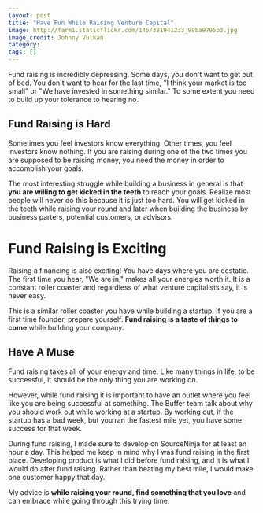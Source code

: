 ```yaml
---
layout: post
title: "Have Fun While Raising Venture Capital"
image: http://farm1.staticflickr.com/145/381941233_99ba9795b3.jpg
image_credit: Johnny Vulkan
category: 
tags: []
---
```


Fund raising is incredibly depressing. Some days, you don't want to get out of bed. You don't want to hear for the last time, "I think your market is too small" or "We have invested in something similar." To some extent you need to build up your tolerance to hearing no.

## Fund Raising is Hard
Sometimes you feel investors know everything. Other times, you feel investors know nothing. If you are raising during one of the two times you are supposed to be raising money, you need the money in order to accomplish your goals. 

The most interesting struggle while building a business in general is that __you are willing to get kicked in the teeth__ to reach your goals. Realize most people will never do this because it is just too hard. You will get kicked in the teeth while raising your round and later when building the business by business parters, potential customers, or advisors.

# Fund Raising is Exciting

Raising a financing is also exciting! You have days where you are ecstatic. The first time you hear, "We are in," makes all your energies worth it. It is a constant roller coaster and regardless of what venture capitalists say, it is never easy.

This is a similar roller coaster you have while building a startup. If you are a first time founder, prepare yourself. __Fund raising is a taste of things to come__ while building your company.

## Have A Muse
Fund raising takes all of your energy and time. Like many things in life, to be successful, it should be the only thing you are working on.

However, while fund raising it is important to have an outlet where you feel like you are being successful at something. The Buffer team talk about why you should work out while working at a startup. By working out, if the startup has a bad week, but you ran the fastest mile yet, you have some success for that week.

During fund raising, I made sure to develop on SourceNinja for at least an hour a day. This helped me keep in mind why I was fund raising in the first place.  Developing product is what I did before fund raising, and it is what I would do after fund raising. Rather than beating my best mile, I would make one customer happy that day.

My advice is __while raising your round, find something that you love__ and can embrace while going through this trying time.
